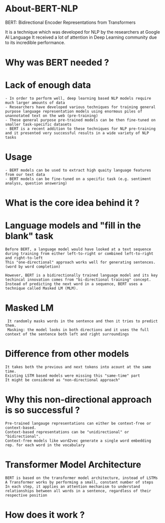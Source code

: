 # About-BERT-NLP

BERT: Bidirectional Encoder Representations from Transformers

It is a technique which was developed for NLP by the researchers at Google AI Language
It received a lot of attention in Deep Learning community due to its incredible performance.

# Why was BERT needed ?
  
  # Lack of enough data
    - In order to perform well, deep learning based NLP models require much larger amounts of data
    - Researchers have developed various techniques for training general purpose language representation models using enormous piles of unannotated text on the web (pre-training)
    - These general purpose pre-trained models can be then fine-tuned on smaller task-specific datasets
    - BERT is a recent addition to these techniques for NLP pre-training and it presented very successful results in a wide variety of NLP tasks
  # Usage
    - BERT models can be used to extract high quaity language features from our text data
    - BERT models can be fine-tuned on a specific task (e.g. sentiment analyss, question answering)

# What is the core idea behind it ? 

  # Language models and "fill in the blank" task

    Before BERT, a language model would have looked at a text sequence during training from either left-to-right or combined left-to-right and right-to-left
    This "one-directional" approach works well for generating sentences. (word by word completion)
    
    However, BERT is a bidirectionally trained language model and its key techincal innovation comes from "bi-directional training" concept.
    Instead of predicting the next word in a sequence, BERT uses a technique called Masked LM (MLM).
    
  # Masked LM
    
     It randomly masks words in the sentence and then it tries to predict them.
     Masking: the model looks in both directions and it uses the full context of the sentence both left and right surroundings
     
  # Difference from other models
    
    It takes both the previous and next tokens into acount at the same time.
    Existing LSTM based models were missing this "same-time" part
    It might be considered as "non-directional approach"
   
  # Why this non-directional approach is so successful ?
  
    Pre-trained langauge representations can either be context-free or context-based.
    Context-based representations can be "unidirectional" or "bidirectional".
    Context-free models like word2vec generate a single word embedding rep. for each word in the vocabulary
  
  # Transformer Model Architecture
    
    BERT is based on the transformer model architecture, instead of LSTMs
    A Transformer works by performing a small, constant number of steps
    In each step, it applies an attention mechanism to understand relationships between all words in a sentence, regardless of their respective position
 
# How does it work ?
    
   
